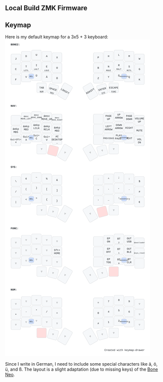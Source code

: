 ## Local Build ZMK Firmware

## Keymap
Here is my default keymap for a 3x5 + 3 keyboard: ![keymap](my_keymap_3x5+3.svg)

Since I write in German, I need to include some special characters like ä, ö, ü, and ß. The layout is a slight adaptation (due to missing keys) of the [Bone Neo](https://www.neo-layout.org/Layouts/bone/).
